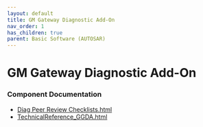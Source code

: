 ```yaml
---
layout: default
title: GM Gateway Diagnostic Add-On
nav_order: 1
has_children: true
parent: Basic Software (AUTOSAR)
---
```

# GM Gateway Diagnostic Add-On
### Component Documentation

- [Diag Peer Review Checklists.html](doc/Diag%20Peer%20Review%20Checklists.html)
- [TechnicalReference_GGDA.html](doc/TechnicalReference_GGDA.html)

